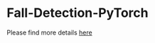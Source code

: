 # Fall-Detection-PyTorch

Please find more details [here](https://medium.com/diving-in-deep/fall-detection-with-pytorch-b4f19be71e80)